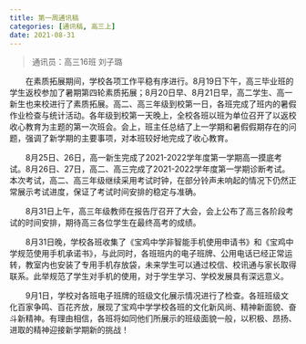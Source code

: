 ```yaml
---
title: 第一周通讯稿
categories: [通讯稿, 高三上]
date: 2021-08-31
---
```


> 通讯员：高三16班 刘子璐


　　在素质拓展期间，学校各项工作平稳有序进行。8月19日下午，高三毕业班的学生返校参加了暑期第四轮素质拓展；8月20日早、8月21日早，高二学生、高一新生也来校进行了素质拓展。高二、高三年级到校第一日，各班完成了班内的暑假作业检查与统计活动。各年级到校第一天晚上，全校各班以班为单位召开了以返校收心教育为主题的第一次班会。会上，班主任总结了上一学期和暑假假期存在的问题，强调了新学期的主要事项，对本班较好地完成了收心教育。

　　8月25日、26日，高一新生完成了2021-2022学年度第一学期高一摸底考试。8月26日、27日，高二、高三完成了2021-2022学年度第一学期诊断考试。本次考试，高二、高三年级继续采用考试时钟，在部分铃声未响起的情况下仍然正常展示考试进度，保证了考试时间安排的稳定与准确。

　　8月31日上午，高三年级教师在报告厅召开了大会，会上公布了高三各阶段考试的时间安排，期待高三各位学生在最终高考的成绩。

　　8月31日晚，学校各班收集了《宝鸡中学非智能手机使用申请书》和《宝鸡中学规范使用手机承诺书》，与此同时，各班班内的电子班牌、公用电话已经正常运转，教室内也安装了专用手机存放袋，未来学生可以通过校信、校讯通与家长取得联系。此举规范了学生对手机的使用，对于学生学习、学校发展具有深远意义。

　　9月1日，学校对各班电子班牌的班级文化展示情况进行了检查。各班班级文化百家争鸣、百花齐放，展现了宝鸡中学学校各班的文化新风尚、精神新面貌、奋斗新精神。有理由相信，各班将如同他们所展示的班级面貌一般，以积极、昂扬、进取的精神迎接新学期新的挑战！
